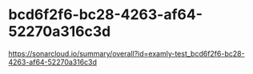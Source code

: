 # bcd6f2f6-bc28-4263-af64-52270a316c3d
https://sonarcloud.io/summary/overall?id=examly-test_bcd6f2f6-bc28-4263-af64-52270a316c3d

